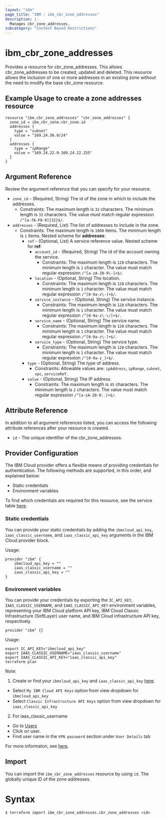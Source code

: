 ```yaml
---
layout: "ibm"
page_title: "IBM : ibm_cbr_zone_addresses"
description: |-
  Manages cbr_zone_addresses.
subcategory: "Context Based Restrictions"
---
```


# ibm_cbr_zone_addresses

Provides a resource for cbr_zone_addresses. This allows cbr_zone_addresses to be created, updated and deleted.
This resource allows the inclusion of one or more addresses in an existing zone without the need to modify the base cbr_zone resource.

## Example Usage to create a zone addresses resource

```hcl
resource "ibm_cbr_zone_addresses" "cbr_zone_addresses" {
  zone_id = ibm_cbr_zone.cbr_zone.id
  addresses {
    type = "subnet"
    value = "169.24.56.0/24"
  }
  addresses {
    type = "ipRange"
    value = "169.24.22.0-169.24.22.255"
  }
}
```

## Argument Reference

Review the argument reference that you can specify for your resource.

* `zone_id` - (Required, String) The id of the zone in which to include the addresses.
  * Constraints: The maximum length is `32` characters. The minimum length is `32` characters. The value must match regular expression `/^[a-fA-F0-9]{32}$/`.
* `addresses` - (Required, List) The list of addresses to include in the zone.
  * Constraints: The maximum length is `1000` items. The minimum length is `1` items.
Nested scheme for **addresses**:
    * `ref` - (Optional, List) A service reference value.
    Nested scheme for **ref**:
        * `account_id` - (Required, String) The id of the account owning the service.
          * Constraints: The maximum length is `128` characters. The minimum length is `1` character. The value must match regular expression `/^[a-zA-Z0-9\-]+$/`.
        * `location` - (Optional, String) The location.
          * Constraints: The maximum length is `128` characters. The minimum length is `1` character. The value must match regular expression `/^[0-9a-z\-]+$/`.
        * `service_instance` - (Optional, String) The service instance.
          * Constraints: The maximum length is `128` characters. The minimum length is `1` character. The value must match regular expression `/^[0-9a-z\-\/]+$/`.
        * `service_name` - (Optional, String) The service name.
          * Constraints: The maximum length is `128` characters. The minimum length is `1` character. The value must match regular expression `/^[0-9a-z\-]+$/`.
        * `service_type` - (Optional, String) The service type.
          * Constraints: The maximum length is `128` characters. The minimum length is `1` character. The value must match regular expression `/^[0-9a-z_]+$/`.
    * `type` - (Optional, String) The type of address.
      * Constraints: Allowable values are: `ipAddress`, `ipRange`, `subnet`, `vpc`, `serviceRef`.
    * `value` - (Optional, String) The IP address.
      * Constraints: The maximum length is `45` characters. The minimum length is `2` characters. The value must match regular expression `/^[a-zA-Z0-9:.]+$/`.

## Attribute Reference

In addition to all argument references listed, you can access the following attribute references after your resource is created.

* `id` - The unique identifier of the cbr_zone_addresses.

## Provider Configuration

The IBM Cloud provider offers a flexible means of providing credentials for authentication. The following methods are supported, in this order, and explained below:

- Static credentials
- Environment variables

To find which credentials are required for this resource, see the service table [here](https://cloud.ibm.com/docs/ibm-cloud-provider-for-terraform?topic=ibm-cloud-provider-for-terraform-provider-reference#required-parameters).

### Static credentials

You can provide your static credentials by adding the `ibmcloud_api_key`, `iaas_classic_username`, and `iaas_classic_api_key` arguments in the IBM Cloud provider block.

Usage:
```
provider "ibm" {
    ibmcloud_api_key = ""
    iaas_classic_username = ""
    iaas_classic_api_key = ""
}
```

### Environment variables

You can provide your credentials by exporting the `IC_API_KEY`, `IAAS_CLASSIC_USERNAME`, and `IAAS_CLASSIC_API_KEY` environment variables, representing your IBM Cloud platform API key, IBM Cloud Classic Infrastructure (SoftLayer) user name, and IBM Cloud infrastructure API key, respectively.

```
provider "ibm" {}
```

Usage:
```
export IC_API_KEY="ibmcloud_api_key"
export IAAS_CLASSIC_USERNAME="iaas_classic_username"
export IAAS_CLASSIC_API_KEY="iaas_classic_api_key"
terraform plan
```

Note:

1. Create or find your `ibmcloud_api_key` and `iaas_classic_api_key` [here](https://cloud.ibm.com/iam/apikeys).
  - Select `My IBM Cloud API Keys` option from view dropdown for `ibmcloud_api_key`
  - Select `Classic Infrastructure API Keys` option from view dropdown for `iaas_classic_api_key`
2. For iaas_classic_username
  - Go to [Users](https://cloud.ibm.com/iam/users)
  - Click on user.
  - Find user name in the `VPN password` section under `User Details` tab

For more informaton, see [here](https://registry.terraform.io/providers/IBM-Cloud/ibm/latest/docs#authentication).

## Import

You can import the `ibm_cbr_zone_addresses` resource by using `id`. The globally unique ID of the zone addresses.

# Syntax
```
$ terraform import ibm_cbr_zone_addresses.cbr_zone_addresses <id>
```
